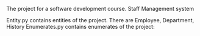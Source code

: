 The project for a software development course. Staff Management system

Entity.py contains entities of the project. There are Employee, Department, History
Enumerates.py contains enumerates of the project: 
